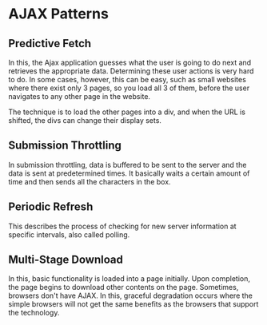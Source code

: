 # AJAX Patterns

## Predictive Fetch

In this, the Ajax application guesses what the user is going to do next and retrieves the appropriate data. Determining these user actions is very hard to do. In some cases, however, this can be easy, such as small websites where there exist only 3 pages, so you load all 3 of them, before the user navigates to any other page in the website.

The technique is to load the other pages into a div, and when the URL is shifted, the divs can change their display sets.

## Submission Throttling

In submission throttling, data is buffered to be sent to the server and the data is sent at predetermined times. It basically waits a certain amount of time and then sends all the characters in the box. 

## Periodic Refresh

This describes the process of checking for new server information at specific intervals, also called polling.

## Multi-Stage Download

In this, basic functionality is loaded into a page initially. Upon completion, the page begins to download other contents on the page. Sometimes, browsers don't have AJAX. In this, graceful degradation occurs where the simple browsers will not get the same benefits as the browsers that support the technology.